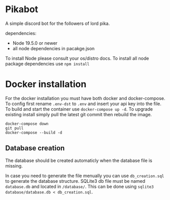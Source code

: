 # Pikabot
A simple discord bot for the followers of lord pika.

dependencies:
 - Node 19.5.0 or newer
 - all node dependencies in pacakge.json

To install Node please consult your os/distro docs.
To install all node package dependencies use `npm install`

# Docker installation

For the docker installation you must have both docker and docker-compose.
To config first rename `.env-dst` to `.env` and insert your api key into the file.
To build and start the container use `docker-compose up -d`.
To upgrade existing install simply pull the latest git commit then rebuild the image.
```
docker-compose down
git pull
docker-compose --build -d
```

## Database creation
The database should be created automaticly when the database file is missing.

In case you need to generate the file menually you can use `db_creation.sql` to generate the database structure.
SQLite3 db file must be named `database.db` and located in `/database/`.
This can be done using `sqlite3 database/database.db < db_creation.sql`.
